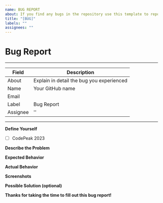 ```yaml
---
name: BUG REPORT
about: If you find any bugs in the repository use this template to report them
title: "[BUG]"
labels: ""
assignees: ""
---
```


# Bug Report

<!-- If you found a bug in the code, please report it using this template. -->

---

| Field    | Description                               |
| -------- | ----------------------------------------- |
| About    | Explain in detail the bug you experienced |
| Name     | Your GitHub name                          |
| Email    |                                           |
| Label    | Bug Report                                |
| Assignee | ''                                        |

<!-- Your GitHub profile link -->

---

**Define Yourself**

- [ ] CodePeak 2023

<!-- Have you talked to any of the Moderators or Project Admin (Prathima Kadari) before creating this issue? If not, please have a quick discussion first and then once approved, create this bug report. -->

**Describe the Problem**

<!-- A clear and concise description of what the problem is. -->

**Expected Behavior**

<!-- A clear and concise description of what you expected to happen. -->

**Actual Behavior**

<!-- A clear and concise description of what actually happened. -->

**Screenshots**

<!-- If applicable, add screenshots to help explain the bug. -->

**Possible Solution (optional)**

<!-- If you have suggestions on a possible solution, please describe it here. -->


**Thanks for taking the time to fill out this bug report!**
